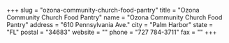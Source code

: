 +++
slug = "ozona-community-church-food-pantry"
title = "Ozona Community Church Food Pantry"
name = "Ozona Community Church Food Pantry"
address = "610 Pennsylvania Ave."
city = "Palm Harbor"
state = "FL"
postal = "34683"
website = ""
phone = "727 784-3711"
fax = ""
+++
